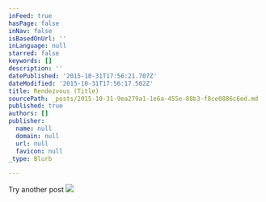 ```yaml
---
inFeed: true
hasPage: false
inNav: false
isBasedOnUrl: ''
inLanguage: null
starred: false
keywords: []
description: ''
datePublished: '2015-10-31T17:56:21.707Z'
dateModified: '2015-10-31T17:56:17.502Z'
title: Rendezvous (Title)
sourcePath: _posts/2015-10-31-9ea279a1-1e6a-455e-88b3-f8ce0886c6ed.md
published: true
authors: []
publisher:
  name: null
  domain: null
  url: null
  favicon: null
_type: Blurb

---
```

Try another post
![](https://the-grid-user-content.s3-us-west-2.amazonaws.com/b8edc6ed-10cb-4719-806b-dfc419bac7d5.jpg)